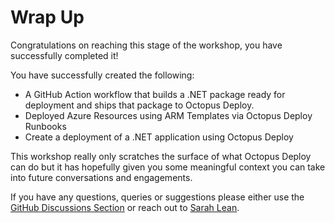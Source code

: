 # Wrap Up

Congratulations on reaching this stage of the workshop, you have successfully completed it!

You have successfully created the following: 

- A GitHub Action workflow that builds a .NET package ready for deployment and ships that package to Octopus Deploy. 
- Deployed Azure Resources using ARM Templates via Octopus Deploy Runbooks
- Create a deployment of a .NET application using Octopus Deploy

This workshop really only scratches the surface of what Octopus Deploy can do but it has hopefully given you some meaningful context you can take into future conversations and engagements. 

If you have any questions, queries or suggestions please either use the [GitHub Discussions Section](https://github.com/TechielassInc/GitHub-Octopus-Workshop/discussions/) or reach out to [Sarah Lean](https://www.linkedin/in/sazlean).